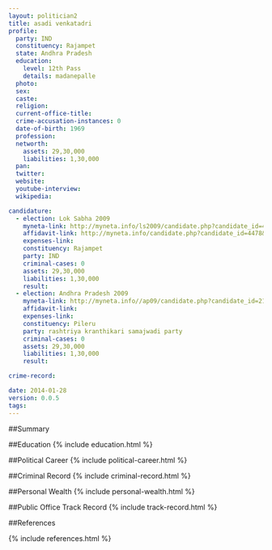 ```yaml
---
layout: politician2
title: asadi venkatadri
profile: 
  party: IND
  constituency: Rajampet
  state: Andhra Pradesh
  education: 
    level: 12th Pass
    details: madanepalle
  photo: 
  sex: 
  caste: 
  religion: 
  current-office-title: 
  crime-accusation-instances: 0
  date-of-birth: 1969
  profession: 
  networth: 
    assets: 29,30,000
    liabilities: 1,30,000
  pan: 
  twitter: 
  website: 
  youtube-interview: 
  wikipedia: 

candidature: 
  - election: Lok Sabha 2009
    myneta-link: http://myneta.info/ls2009/candidate.php?candidate_id=4478
    affidavit-link: http://myneta.info/candidate.php?candidate_id=4478&scan=original
    expenses-link: 
    constituency: Rajampet 
    party: IND
    criminal-cases: 0
    assets: 29,30,000
    liabilities: 1,30,000
    result:  
  - election: Andhra Pradesh 2009
    myneta-link: http://myneta.info//ap09/candidate.php?candidate_id=2140
    affidavit-link: 
    expenses-link: 
    constituency: Pileru 
    party: rashtriya kranthikari samajwadi party
    criminal-cases: 0
    assets: 29,30,000
    liabilities: 1,30,000
    result:  

crime-record: 

date: 2014-01-28
version: 0.0.5
tags: 
---
```

##Summary


##Education
{% include education.html %}


##Political Career
{% include political-career.html %}


##Criminal Record
{% include criminal-record.html %}


##Personal Wealth
{% include personal-wealth.html %}


##Public Office Track Record
{% include track-record.html %}


##References


{% include references.html %}